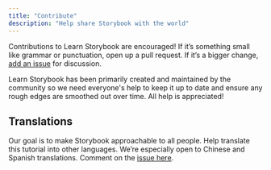 ```yaml
---
title: "Contribute"
description: "Help share Storybook with the world"
---
```


Contributions to Learn Storybook are encouraged! If it’s something small like grammar or punctuation, open up a pull request. If it’s a bigger change, [add an issue](https://github.com/hichroma/learnstorybook.com/issues) for discussion.

Learn Storybook has been primarily created and maintained by the community so we need everyone's help to keep it up to date and ensure any rough edges are smoothed out over time. All help is appreciated!

## Translations

Our goal is to make Storybook approachable to all people. Help translate this tutorial into other languages. We’re especially open to Chinese and Spanish translations. Comment on the [issue here](https://github.com/hichroma/learnstorybook.com/issues/3).
